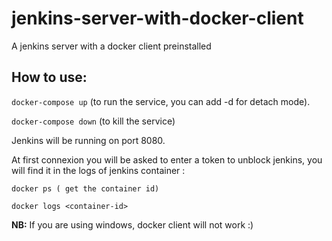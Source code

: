 # jenkins-server-with-docker-client

A jenkins server with a docker client preinstalled

## How to use:

`docker-compose up` (to run the service, you can add -d for detach mode).

`docker-compose down` (to kill the service)


Jenkins will be running on port 8080.

At first connexion you will be asked to enter a token to unblock jenkins, you will find it in the logs of jenkins container :

    docker ps ( get the container id)
    
    docker logs <container-id>

**NB:**
If you are using windows, docker client will not work :) 


